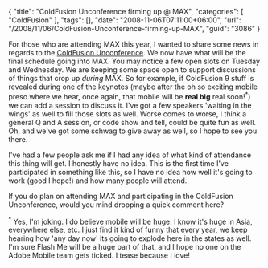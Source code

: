 {
	"title": "ColdFusion Unconference firming up @ MAX",
	"categories": [
		"ColdFusion"
	],
	"tags": [],
	"date": "2008-11-06T07:11:00+06:00",
	"url": "/2008/11/06/ColdFusion-Unconference-firming-up-MAX",
	"guid": "3086"
}

For those who are attending MAX this year, I wanted to share some news in regards to the <a href="http://www.raymondcamden.com/page.cfm/coldfusion-unconference">ColdFusion Unconference</a>. We now have what will be the final schedule going into MAX. You may notice a few open slots on Tuesday and Wednesday. We are keeping some space open to support discussions of things that crop up <i>during</i> MAX. So for example, if ColdFusion 9 stuff is revealed during one of the keynotes (maybe after the oh so exciting mobile preso where we hear, once again, that mobile will be <b>real big</b> real soon!<sup>*</sup>) we can add a session to discuss it. I've got a few speakers 'waiting in the wings' as well to fill those slots as well. Worse comes to worse, I think a general Q and A session, or code show and tell, could be quite fun as well. Oh, and we've got some schwag to give away as well, so I hope to see you there.

I've had a few people ask me if I had any idea of what kind of attendance this thing will get. I honestly have no idea. This is the first time I've participated in something like this, so I have no idea how well it's going to work (good I hope!) and how many people will attend.

If you do plan on attending MAX and participating in the ColdFusion Unconference, would you mind dropping a quick comment here?

<sup>*</sup> Yes, I'm joking. I do believe mobile will be huge. I know it's huge in Asia, everywhere else, etc. I just find it kind of funny that every year, we keep hearing how 'any day now' its going to explode here in the states as well. I'm sure Flash Me will be a huge part of that, and I hope no one on the Adobe Mobile team gets ticked. I tease because I love!
